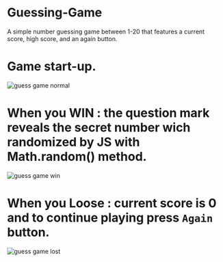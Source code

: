 # Guessing-Game

A simple number guessing game between 1-20 that features a current score, high score, and an again button.

# Game start-up.
![guess game normal](https://user-images.githubusercontent.com/94912205/151706659-e15ab71e-9ddb-4652-9a02-be8dc0ce75a2.PNG)

# When you WIN : the question mark reveals the secret number wich randomized by JS with Math.random() method.
![guess game win](https://user-images.githubusercontent.com/94912205/151706678-ed608b53-bf87-485e-a9c0-f45919c8f582.PNG)

# When you Loose : current score is 0 and to continue playing press `Again` button.
![guess game lost](https://user-images.githubusercontent.com/94912205/151706732-846dc9cc-8096-43ea-af95-899c2f6f3b97.PNG)
